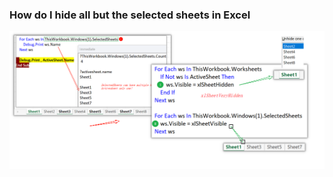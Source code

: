 ### How do I hide all but the selected sheets in Excel

![PixPin_2025-07-26_04-06-39](../images/PixPin_2025-07-26_04-06-39.png)